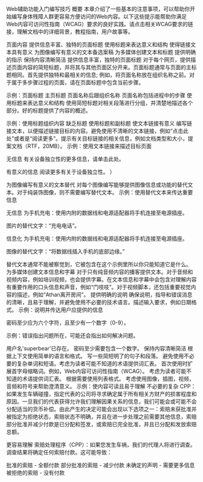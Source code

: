 Web辅助功能入门编写技巧
概要
本章介绍了一些基本的注意事项，可以帮助你开始编写身体残障人群更容易方便访问的Web内容。以下这些提示能帮助你满足Web内容可访问性指南（WCAG）要求的良好实践。请点击相关WCAG要求的链接，理解文档中的详细背景，教程指南，用户故事等。

页面内容
提供信息丰富、独特的页面标题
使用标题来表达意义和结构
使得链接文本具有意义
为图像编写有意义的文本备选案稿
为多媒体创建文本和标题
提供明确的指示
保持内容清晰简洁
提供信息丰富，独特的页面标题
对于每个网页，提供描述页面内容的简短标题，并将其与其他页面区分开来。页面标题通常与页面的主标题相同。首先提供独特和最相关的信息; 例如，将页面名称放在组织名称之前。对于属于多步骤过程的页面，请在页面标题中包含当前步骤。

示例：页面标题
主页标题
页面名称后跟组织名称
页面名称包括进程中的步骤
使用标题来表达意义和结构
使用简短标题对相关段落进行分组，并清楚地描述各个部分。好的标题提供了内容的概述。

示例：使用标题组织内容
缺乏标题
使用标题和副标题
使文本链接有意义
编写链接文本，以便描述链接目标的内容。避免使用不清晰的文本链接，例如“点击此处”或者是“阅读更多”。提示有关目标链接的相关信息，例如文档类型和大小，提案文档（RTF，20MB）。
示例：使用文本链接来描述目标页面

无信息
有关设备独立性的更多信息，请单击此处。

有意义的信息
阅读更多有关于设备独立性。 ）

为图像编写有意义的文本替代
对每个图像编写能够提供图像信息或功能的替代文本。对于纯装饰图像，则不需要编写替代文本。
示例：使用替代文本来传达重要信息

无信息
为手机充电：使用内附的数据线和电源适配器将手机连接至电源插座。

图片的替代文字：“充电电话”。

信息化
为手机充电：使用内附的数据线和电源适配器将手机连接至电源插座。

图像的替代文字：“将数据线插入手机的底部边缘。”

替代文本通常不能被察觉到，它被包含在这个示例里所以你只能知道它是什么。
为多媒体创建文本信息和字幕
对于只有纯音频内容的播客提供文本。对于音频和视频内容，例如培训视频，也会提供字幕。在文本信息和字幕中会包含对理解内容有重要作用的口头信息和声音，例如“门吱吱”。对于视频脚本，还包括重要视觉内容的描述，例如“Athan离开房间”。
提供明确的说明
确保说明，指导和错误消息的清晰，且易于理解，并避免使用不必要的技术语言。描述输入要求，例如日期格式。
示例：说明并传达用户应提供的信息

密码至少应为六个字符，且至少有一个数字（0-9）。

示例：错误指出问题所在，可能还会指出如何解决问题。

用户名'superbear'已存在。
密码至少需要包含一个数字。
保持内容清晰简洁
根据上下文使用简单的语言和格式。
写一些简短明了的句子和段落。
避免使用不必要的复杂单词和短语。考虑为读者可能不知道的术语提供词汇表。
首次使用时扩展首字母缩略词。例如，Web内容可访问性指南（WCAG）。
考虑为读者可能不知道的术语提供词汇表。
根据需要使用列表格式。
考虑使用图像，插图，视频，音频和符号来帮助澄清意义。
示例：使内容可读且易于理解
不必要的复杂
CPP：如果发生车辆碰撞，指定代表的公司将寻求确定属于所有相关方财产的损害程度和原因。一旦我们的代表获得允许我们理解因果关系的信息，我们可能会或可能不会分配适当的货币补偿。由此产生的决定可能会出现以下选项之一：索赔未获批准并被指定为拒绝状态，索赔状态不明确，并且在进一步处理之前需要其他信息，索赔部分批准并减少付款是已分配和签发，或索赔已完全批准，并且已分配和发放索赔总额。

更容易理解
索赔处理程序（CPP）：如果您发生车祸，我们的代理人将进行调查。调查结果将确定任何索赔付款。这可能导致：

批准的索赔 - 全额付款
部分批准的索赔 - 减少付款
未确定的声明 - 需要更多信息
被拒绝的索赔 - 没有付款
